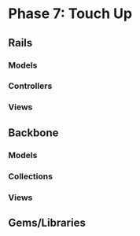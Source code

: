 # Phase 7: Touch Up

## Rails
### Models

### Controllers

### Views

## Backbone

### Models

### Collections

### Views

## Gems/Libraries
